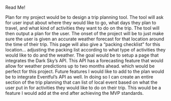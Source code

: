 Read Me!

Plan for my project would be to design a trip planning tool. The tool will ask for user input about where they would like to go, what days they plan to travel, and what kind of activities they want to do on the trip. The tool will then output a plan for the user.
The onset of the project will be to just make sure the user is given an accurate weather forecast for that location around the time of their trip. This page will also give a “packing checklist” for this location… adjusting the packing list according to what type of activities they would like to do and the weather. The goal would be to setup a page that integrates the Dark Sky’s API. This API has a forecasting feature that would allow for weather predictions up to two months ahead. which would be perfect for this project.
Future features I would like to add to the plan would be to integrate Eventful’s API as well. In doing so I can create an entire section of the trip planning that can list of local event based on what the user put in for activities they would like to do on their trip. This would be a feature I would add at the end after achieving the MVP standards.
